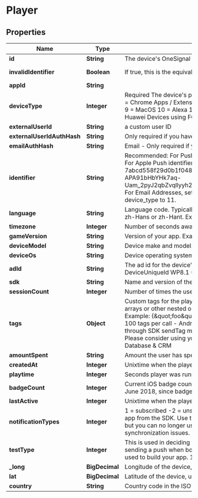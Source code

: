 

# Player


## Properties

| Name | Type | Description | Notes |
|------------ | ------------- | ------------- | -------------|
|**id** | **String** | The device&#39;s OneSignal ID |  [readonly] |
|**invalidIdentifier** | **Boolean** | If true, this is the equivalent of a user being Unsubscribed |  [optional] [readonly] |
|**appId** | **String** |  |  |
|**deviceType** | **Integer** | Required The device&#39;s platform:   0 &#x3D; iOS   1 &#x3D; Android   2 &#x3D; Amazon   3 &#x3D; WindowsPhone (MPNS)   4 &#x3D; Chrome Apps / Extensions   5 &#x3D; Chrome Web Push   6 &#x3D; Windows (WNS)   7 &#x3D; Safari   8 &#x3D; Firefox   9 &#x3D; MacOS   10 &#x3D; Alexa   11 &#x3D; Email   13 &#x3D; For Huawei App Gallery Builds SDK Setup. Not for Huawei Devices using FCM   14 &#x3D; SMS  |  |
|**externalUserId** | **String** | a custom user ID |  [optional] |
|**externalUserIdAuthHash** | **String** | Only required if you have enabled Identity Verification and device_type is NOT 11 email. |  [optional] |
|**emailAuthHash** | **String** | Email - Only required if you have enabled Identity Verification and device_type is email (11). |  [optional] |
|**identifier** | **String** | Recommended: For Push Notifications, this is the Push Token Identifier from Google or Apple. For Apple Push identifiers, you must strip all non alphanumeric characters. Examples: iOS: 7abcd558f29d0b1f048083e2834ad8ea4b3d87d8ad9c088b33c132706ff445f0 Android: APA91bHbYHk7aq-Uam_2pyJ2qbZvqllyyh2wjfPRaw5gLEX2SUlQBRvOc6sck1sa7H7nGeLNlDco8lXj83HWWwzV... For Email Addresses, set the full email address email@email.com and make sure to set device_type to 11.  |  [optional] |
|**language** | **String** | Language code. Typically lower case two letters, except for Chinese where it must be one of zh-Hans or zh-Hant. Example: en  |  [optional] |
|**timezone** | **Integer** | Number of seconds away from UTC. Example: -28800  |  [optional] |
|**gameVersion** | **String** | Version of your app. Example: 1.1  |  [optional] |
|**deviceModel** | **String** | Device make and model. Example: iPhone5,1  |  [optional] |
|**deviceOs** | **String** | Device operating system version. Example: 7.0.4  |  [optional] |
|**adId** | **String** | The ad id for the device&#39;s platform: Android &#x3D; Advertising Id iOS &#x3D; identifierForVendor WP8.0 &#x3D; DeviceUniqueId WP8.1 &#x3D; AdvertisingId  |  [optional] |
|**sdk** | **String** | Name and version of the sdk/plugin that&#39;s calling this API method (if any) |  [optional] |
|**sessionCount** | **Integer** | Number of times the user has played the game, defaults to 1 |  [optional] |
|**tags** | **Object** | Custom tags for the player. Only support string and integer key value pairs. Does not support arrays or other nested objects. Setting a tag value to null or an empty string will remove the tag. Example: {\&quot;foo\&quot;:\&quot;bar\&quot;,\&quot;this\&quot;:\&quot;that\&quot;} Limitations: - 100 tags per call - Android SDK users: tags cannot be removed or changed via API if set through SDK sendTag methods. Recommended to only tag devices with 1 kilobyte of data Please consider using your own Database to save more than 1 kilobyte of data. See: Internal Database &amp; CRM  |  [optional] |
|**amountSpent** | **String** | Amount the user has spent in USD, up to two decimal places |  [optional] |
|**createdAt** | **Integer** | Unixtime when the player joined the game |  [optional] |
|**playtime** | **Integer** | Seconds player was running your app. |  [optional] |
|**badgeCount** | **Integer** | Current iOS badge count displayed on the app icon NOTE: Not supported for apps created after June 2018, since badge count for apps created after this date are handled on the client.  |  [optional] |
|**lastActive** | **Integer** | Unixtime when the player was last active |  [optional] |
|**notificationTypes** | **Integer** | 1 &#x3D; subscribed -2 &#x3D; unsubscribed iOS - These values are set each time the user opens the app from the SDK. Use the SDK function set Subscription instead. Android - You may set this but you can no longer use the SDK method setSubscription later in your app as it will create synchronization issues.  |  [optional] |
|**testType** | **Integer** | This is used in deciding whether to use your iOS Sandbox or Production push certificate when sending a push when both have been uploaded. Set to the iOS provisioning profile that was used to build your app. 1 &#x3D; Development 2 &#x3D; Ad-Hoc Omit this field for App Store builds.  |  [optional] |
|**_long** | **BigDecimal** | Longitude of the device, used for geotagging to segment on. |  [optional] |
|**lat** | **BigDecimal** | Latitude of the device, used for geotagging to segment on. |  [optional] |
|**country** | **String** | Country code in the ISO 3166-1 Alpha 2 format |  [optional] |



